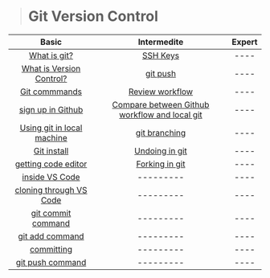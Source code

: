 ># Git Version Control
|Basic|Intermedite|Expert|
|:---:|:---------:|:----:|
|[What is git?](https://youtu.be/RGOj5yH7evk?t=70)|[SSH Keys](https://youtu.be/RGOj5yH7evk?t=70)|----|
|[What is Version Control?](https://youtu.be/RGOj5yH7evk?t=90)|[git push](https://youtu.be/RGOj5yH7evk?t=70)|----|
|[Git commmands](https://youtu.be/RGOj5yH7evk?t=70)|[Review workflow](https://youtu.be/RGOj5yH7evk?t=70)|----|
|[sign up in Github](https://youtu.be/RGOj5yH7evk?t=70)|[Compare between Github workflow and local git](https://youtu.be/RGOj5yH7evk?t=70)|----|
|[Using git in local machine](https://youtu.be/RGOj5yH7evk?t=70)|[git branching](https://youtu.be/RGOj5yH7evk?t=70)|----|
|[Git install](https://youtu.be/RGOj5yH7evk?t=70)|[Undoing in git](https://youtu.be/RGOj5yH7evk?t=70)|----|
|[getting code editor](https://youtu.be/RGOj5yH7evk?t=70)|[Forking in git](https://youtu.be/RGOj5yH7evk?t=70)|----|
|[inside VS Code](https://youtu.be/RGOj5yH7evk?t=70)|---------|----|
|[cloning through VS Code](https://youtu.be/RGOj5yH7evk?t=70)|---------|----|
|[git commit command](https://youtu.be/RGOj5yH7evk?t=70)|---------|----|
|[git add command](https://youtu.be/RGOj5yH7evk?t=70)|---------|----|
|[committing](https://youtu.be/RGOj5yH7evk?t=70)|---------|----|
|[git push command](https://youtu.be/RGOj5yH7evk?t=70)|---------|----|
